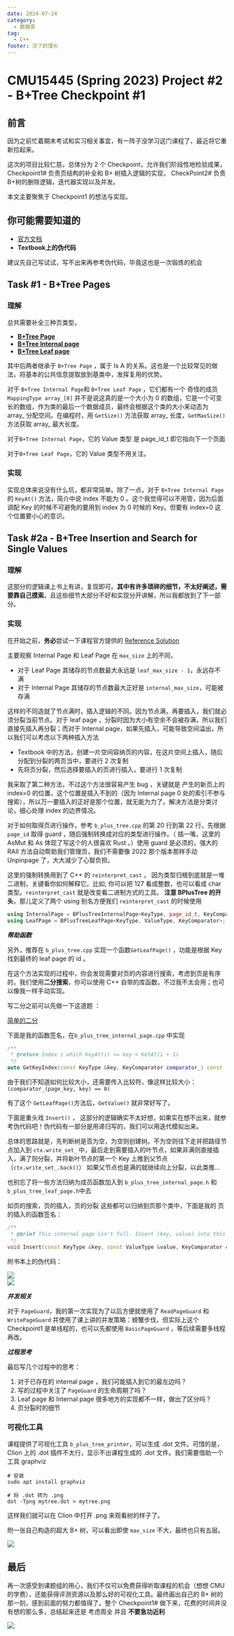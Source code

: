 ```yaml
---
date: 2024-07-24
category:
  - 数据库
tag:
  - C++
footer: 凉了的馒头
---
```


# CMU15445 (Spring 2023) Project #2 - B+Tree Checkpoint #1


## 前言  

因为之前忙着期末考试和实习相关事宜，有一阵子没学习这门课程了，最近将它重新捡起来。

这次的项目比较仁慈，总体分为 2 个 Checkpoint，允许我们阶段性地检验成果，Checkpoint1# 负责页结构的补全和 B+ 树插入逻辑的实现， CheckPoint2# 负责 B+树的删除逻辑，迭代器实现以及并发。

本文主要聚焦于 Checkpoint1 的想法与实现。

## 你可能需要知道的  

- [官方文档](https://15445.courses.cs.cmu.edu/spring2023/project2/)
- **Textbook上的伪代码**

建议先自己写试试，写不出来再参考伪代码，毕竟这也是一次锻炼的机会


## Task #1 - B+Tree Pages  

### 理解  

总共需要补全三种页类型，

- **[B+Tree Page](https://15445.courses.cs.cmu.edu/spring2023/project2/#b+tree-page)**
- **[B+Tree Internal page](https://15445.courses.cs.cmu.edu/spring2023/project2/#b+tree-internal-page)**
- **[B+Tree Leaf page](https://15445.courses.cs.cmu.edu/spring2023/project2/#b+tree-leaf-page)**

其中后两者继承于 `B+Tree Page` ，属于 Is A 的关系。这也是一个比较常见的做法，将基本的公共信息提取放到基类中，发挥复用的优势。

对于 `B+Tree Internal Page`和 `B+Tree Leaf Page`  ，它们都有一个 奇怪的成员 `MappingType array_[0]` 并不是说这真的是一个大小为 0 的数组，它是一个可变长的数组，作为类的最后一个数据成员，最终会根据这个类的大小来动态为 array\_ 分配空间。在编程时，用 `GetSize()` 方法获取 array\_ 长度，`GetMaxSize()`方法获取 array\_ 最大长度。

对于`B+Tree Internal Page`，它的 Value 类型 是 page\_id\_t 即它指向下一个页面

对于`B+Tree Leaf Page`，它的 Value 类型不用关注。

### 实现  

实现总体来说没有什么坑，都非常简单。除了一点，对于 `B+Tree Internal Page` 的 `KeyAt()` 方法，简介中说 index 不能为 0 。这个我觉得可以不用管，因为后面调配 Key 的时候不可避免的要用到 index 为 0 时候的 Key。但要有 index=0 这个位置要小心的意识。

## Task #2a - B+Tree Insertion and Search for Single Values  

### 理解  

这部分的逻辑课上书上有讲，复现即可。**其中有许多琐碎的细节，不太好阐述，需要靠自己摸索**。且这些细节大部分不好和实现分开讲解，所以我都放到了下一部分。

### 实现  

在开始之前，**务必**尝试一下课程官方提供的 [Reference Solution](https://15445.courses.cs.cmu.edu/spring2023/bpt-printer/)

主要观察 Internal Page 和 Leaf Page 在 `max_size` 上的不同，

- 对于 Leaf Page 其储存的节点数最大永远是 `leaf_max_size - 1`，永远存不满
- 对于 Internal Page 其储存的节点数最大正好是 `internal_max_size`，可能被存满

这样的不同造就了节点满时，插入逻辑的不同。因为节点满，再要插入，我们就必须分裂当前节点。对于 leaf page ，分裂时因为大小有空余不会被存满，所以我们直接先插入再分裂；而对于 Internal page，如果先插入，可能导致空间溢出，所以我们可以考虑以下两种插入方法

- Textbook 中的方法，创建一片空间容纳页的内容，在这片空间上插入，随后分配到分裂的两页当中，要进行 2 次复制
- 先将页分裂，然后选择要插入的页进行插入，要进行 1 次复制

我采取了第二种方法，不过这个方法很容易产生 bug ，关键就是 产生的新页上的 index=0 的位置，这个位置是插入不到的（因为 Internal page 0 处的索引不参与搜索），所以万一要插入的正好是那个位置，就无能为力了。解决方法是分类讨论，细心处理 index 的边界情况。


对于如何取得页进行操作，参考 `b_plus_tree.cpp` 的第 20 行到第 22 行，先根据 `page_id` 取得 guard ，随后强制转换成对应的类型进行操作。（ 插一嘴，这里的 AsMut 和 As 体现了写这个的人很喜欢 Rust 。）使用 guard 是必须的，强大的 RAII 方法自动帮助我们管理页，我们不需要像 2022 那个版本那样手动 Unpinpage 了，大大减少了心智负担。

这里的强制转换用到了 C++ 的 `reinterpret_cast` ， 因为类型归根到底就是一堆二进制，关键看你如何解释它。比如, 你可以把 127 看成整数，也可以看成 char 类型。`reinterpret_cast` 就是改变看二进制方式的工具。 **注意 BPlusTree 的开头**，那儿定义了两个 using 别名方便我们 `reinterpret_cast` 的时候使用

```cpp
using InternalPage = BPlusTreeInternalPage<KeyType, page_id_t, KeyComparator>;
using LeafPage = BPlusTreeLeafPage<KeyType, ValueType, KeyComparator>;

```

  


***帮助函数***

另外，推荐在 `b_plus_tree.cpp` 实现一个函数`GetLeafPage()` ，功能是根据 Key 找到最终的 leaf page 的 id 。

在这个方法实现的过程中，你会发现需要对页的内容进行搜索，考虑到页是有序的，我们使用**二分搜索**，你可以使用 C++ 自带的库函数，不过我不太会用；也可以像我一样手动实现。

写二分之前可以先做一下这道题 ：

[简单的二分](https://leetcode.cn/problems/search-insert-position/)

下面是我的函数签名，在`b_plus_tree_internal_page.cpp` 中实现

```cpp
/**
 * @return Index i which KeyAt(i) <= key < KetAt(i + 1)
 */
auto GetKeyIndex(const KeyType &key, KeyComparator comparator_) const -> int；

```

由于我们不知道如何比较大小，还需要传入比较符，像这样比较大小：`(comparator_(page_key, key) == 0)`

  
有了这个 `GetLeafPage()`方法后，`GetValue()` 就非常好写了。


下面是重头戏 `Insert()` ， 这部分的逻辑确实不太好想，如果实在想不出来，就参考伪代码吧！伪代码有一部分是用递归写的，我们可以用迭代模拟出来。

总体的思路就是，先判断树是否为空，为空则创建树。不为空则往下走并把路径节点加入到 `ctx.write_set_` 中，最后走到需要插入的叶节点，如果非满则直接插入，满了则分裂，并将新叶节点的第一个 Key 上推到父节点（`ctx.write_set_.back()`） 如果父节点也是满的就继续向上分裂，以此类推...

也别忘了将一些方法归纳为成员函数加入到 `b_plus_tree_internal_page.h` 和 `b_plus_tree_leaf_page.h`中去

如页的搜索，页的插入，页的分裂 这些都可以归纳到页那个类中，下面是我的 页的插入的函数签名：

```cpp
/**
 * @brief This internal page isn't full. Insert (key, value) into this page.
 */
void Insert(const KeyType &key, const ValueType &value, KeyComparator comparator_);

```

  


附书本上的伪代码：

![](/assets/posts/CMU15445-Refs/p2-1/1.png)  
![](/assets/posts/CMU15445-Refs/p2-1/2.png)  


***并发相关***

对于 `PageGuard`，我的第一次实现为了以后方便就使用了 `ReadPageGuard` 和 `WritePageGuard` 并使用了课上讲的并发策略：螃蟹步伐，但实际上这个 Checkpoint1 是单线程的，也可以先都使用 `BasicPageGuard` ，等后续需要多线程再改。


***过程思考***

最后写几个过程中的思考：

1. 对于已存在的 internal page ，我们可能插入到它的最左边吗？
2. 写的过程中关注了 `PageGuard` 的生命周期了吗？
3. Leaf page 和 Internal page 很多地方的实现都不一样，做出了区分吗？
4. 页分裂时的细节


### 可视化工具  

课程提供了可视化工具 `b_plus_tree_printer`，可以生成 .dot 文件。可惜的是，Clion 上的 .dot 插件不太行，显示不出课程生成的 .dot 文件。我们需要借助一个工具 graphviz

```shell
# 安装
sudo apt install graphviz

# 将 .dot 转为 .png
dot -Tpng mytree.dot > mytree.png
```

这样我们就可以在 Clion 中打开 .png 来观看树的样子了。

附一张自己构造的超大 B+ 树，可以看出即使 `max_size` 不大，最终也只有五层。

![](/assets/posts/CMU15445-Refs/p2-1/3.png)  


## 最后  

再一次感受到课题组的用心，我们不仅可以免费获得听取课程的机会（想想 CMU 的学费），还能获得评测资源以及那么好的可视化工具。最终画出自己的 B+ 树的那一刻，感到前面的努力都值得了。整个 Checkpoint1# 做下来，花费的时间并没有想的那么多，总结起来还是 考虑周全 并且 **不要急功近利** 


![](/assets/posts/CMU15445-Refs/p2-1/4.png)  